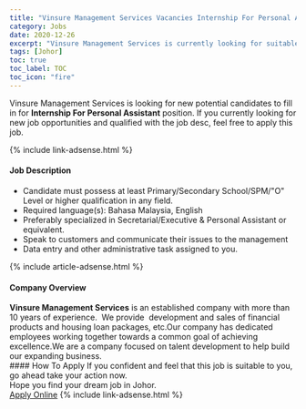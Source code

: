 ```yaml
---
title: "Vinsure Management Services Vacancies Internship For Personal Assistant" 
category: Jobs 
date: 2020-12-26 
excerpt: "Vinsure Management Services is currently looking for suitable person to fill in the Internship For Personal Assistant which positioned at Johor" 
tags: [Johor] 
toc: true 
toc_label: TOC 
toc_icon: "fire" 
--- 
```


<p>Vinsure Management Services is looking for new potential candidates to fill in for <b>Internship For Personal Assistant</b> position. If you currently looking for new job opportunities and qualified with the job desc, feel free to apply this job.
</p>{% include link-adsense.html %} 
<div><div><div><h4>Job Description</h4></div></div><div><div><span><div><ul><li>Candidate must possess at least Primary/Secondary School/SPM/"O" Level or higher qualification in any field.</li><li>Required language(s):&#160;Bahasa Malaysia, English</li><li>Preferably specialized in Secretarial/Executive &amp; Personal Assistant or equivalent.</li><li>Speak to customers and communicate their issues to the management</li><li>Data entry and other administrative task assigned to you.</li></ul></div></span></div></div></div> 
{% include article-adsense.html %} 
<div><div><div><h4>Company Overview</h4></div></div><div><div><span><div><div><strong>Vinsure Management Services</strong>&#160;is an established company with more than 10 years of experience.&#160; We provide&#160;&#160;development and sales of financial products and housing loan packages, etc.Our company has dedicated employees working together towards a common goal of achieving excellence.We are a company focused on talent development to help build our expanding business.</div></div></span></div></div></div> 
#### How To Apply 
If you confident and feel that this job is suitable to you, go ahead take your action now. <br/> 
Hope you find your dream job in Johor. <br/> 
<a href="https://www.jobstreet.com.my/en/job/internship-for-personal-assistant-4451226?jobId=jobstreet-my-job-4451226&sectionRank=3&token=0~93fb1e9f-54cb-45e2-9226-02f4569c0423&fr=SRP%20View%20In%20New%20Ta" class="btn btn--info" target="_blank" rel="nofollow noopenner">Apply Online</a> 
{% include link-adsense.html %} 